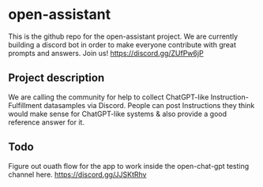 # open-assistant

This is the github repo for the open-assistant project.
We are currently building a discord bot in order to make everyone contribute with great prompts and answers.
Join us!
https://discord.gg/ZUfPw6jP

## Project description

We are calling the community for help to collect ChatGPT-like Instruction-Fulfillment datasamples via Discord. People can post Instructions they think would make sense for ChatGPT-like systems & also provide a good reference answer for it.

## Todo

Figure out ouath flow for the app to work inside the open-chat-gpt testing channel here. https://discord.gg/JJSKtRhv
